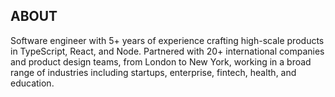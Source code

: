 ## ABOUT
Software engineer with 5+ years of experience crafting high-scale products in TypeScript, React, and Node. Partnered with 20+ international companies and product design teams, from London to New York, working in a broad range of industries including startups, enterprise, fintech, health, and education.
